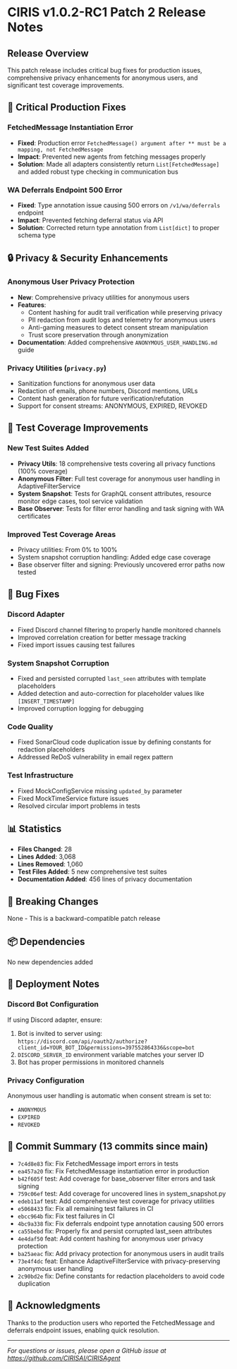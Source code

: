 # CIRIS v1.0.2-RC1 Patch 2 Release Notes

## Release Overview
This patch release includes critical bug fixes for production issues, comprehensive privacy enhancements for anonymous users, and significant test coverage improvements.

## 🚨 Critical Production Fixes

### FetchedMessage Instantiation Error
- **Fixed**: Production error `FetchedMessage() argument after ** must be a mapping, not FetchedMessage`
- **Impact**: Prevented new agents from fetching messages properly
- **Solution**: Made all adapters consistently return `List[FetchedMessage]` and added robust type checking in communication bus

### WA Deferrals Endpoint 500 Error
- **Fixed**: Type annotation issue causing 500 errors on `/v1/wa/deferrals` endpoint
- **Impact**: Prevented fetching deferral status via API
- **Solution**: Corrected return type annotation from `List[dict]` to proper schema type

## 🔒 Privacy & Security Enhancements

### Anonymous User Privacy Protection
- **New**: Comprehensive privacy utilities for anonymous users
- **Features**:
  - Content hashing for audit trail verification while preserving privacy
  - PII redaction from audit logs and telemetry for anonymous users
  - Anti-gaming measures to detect consent stream manipulation
  - Trust score preservation through anonymization
- **Documentation**: Added comprehensive `ANONYMOUS_USER_HANDLING.md` guide

### Privacy Utilities (`privacy.py`)
- Sanitization functions for anonymous user data
- Redaction of emails, phone numbers, Discord mentions, URLs
- Content hash generation for future verification/refutation
- Support for consent streams: ANONYMOUS, EXPIRED, REVOKED

## 🧪 Test Coverage Improvements

### New Test Suites Added
- **Privacy Utils**: 18 comprehensive tests covering all privacy functions (100% coverage)
- **Anonymous Filter**: Full test coverage for anonymous user handling in AdaptiveFilterService
- **System Snapshot**: Tests for GraphQL consent attributes, resource monitor edge cases, tool service validation
- **Base Observer**: Tests for filter error handling and task signing with WA certificates

### Improved Test Coverage Areas
- Privacy utilities: From 0% to 100%
- System snapshot corruption handling: Added edge case coverage
- Base observer filter and signing: Previously uncovered error paths now tested

## 🐛 Bug Fixes

### Discord Adapter
- Fixed Discord channel filtering to properly handle monitored channels
- Improved correlation creation for better message tracking
- Fixed import issues causing test failures

### System Snapshot Corruption
- Fixed and persisted corrupted `last_seen` attributes with template placeholders
- Added detection and auto-correction for placeholder values like `[INSERT_TIMESTAMP]`
- Improved corruption logging for debugging

### Code Quality
- Fixed SonarCloud code duplication issue by defining constants for redaction placeholders
- Addressed ReDoS vulnerability in email regex pattern

### Test Infrastructure
- Fixed MockConfigService missing `updated_by` parameter
- Fixed MockTimeService fixture issues
- Resolved circular import problems in tests

## 📊 Statistics
- **Files Changed**: 28
- **Lines Added**: 3,068
- **Lines Removed**: 1,060
- **Test Files Added**: 5 new comprehensive test suites
- **Documentation Added**: 456 lines of privacy documentation

## 🔄 Breaking Changes
None - This is a backward-compatible patch release

## 📦 Dependencies
No new dependencies added

## 🚀 Deployment Notes

### Discord Bot Configuration
If using Discord adapter, ensure:
1. Bot is invited to server using: `https://discord.com/api/oauth2/authorize?client_id=YOUR_BOT_ID&permissions=397552864336&scope=bot`
2. `DISCORD_SERVER_ID` environment variable matches your server ID
3. Bot has proper permissions in monitored channels

### Privacy Configuration
Anonymous user handling is automatic when consent stream is set to:
- `ANONYMOUS`
- `EXPIRED`  
- `REVOKED`

## 📝 Commit Summary (13 commits since main)

- `7c4d8e83` fix: Fix FetchedMessage import errors in tests
- `ea457a20` fix: Fix FetchedMessage instantiation error in production
- `b42f605f` test: Add coverage for base_observer filter errors and task signing
- `759c06ef` test: Add coverage for uncovered lines in system_snapshot.py
- `edeb11af` test: Add comprehensive test coverage for privacy utilities
- `e5068433` fix: Fix all remaining test failures in CI
- `ebcc964b` fix: Fix test failures in CI
- `4bc9a338` fix: Fix deferrals endpoint type annotation causing 500 errors
- `ca55bebd` fix: Properly fix and persist corrupted last_seen attributes
- `4e4daf50` feat: Add content hashing for anonymous user privacy protection
- `ba25aeac` fix: Add privacy protection for anonymous users in audit trails
- `73e4f4dc` feat: Enhance AdaptiveFilterService with privacy-preserving anonymous user handling
- `2c90bd2e` fix: Define constants for redaction placeholders to avoid code duplication

## 🙏 Acknowledgments
Thanks to the production users who reported the FetchedMessage and deferrals endpoint issues, enabling quick resolution.

---

*For questions or issues, please open a GitHub issue at https://github.com/CIRISAI/CIRISAgent*